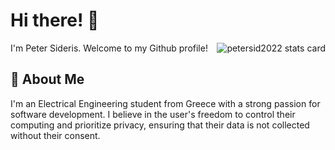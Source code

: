 # Hi there! 👋
I'm Peter Sideris. Welcome to my Github profile!
<img align="right" src="https://github-readme-stats.vercel.app/api/top-langs?username=petersid2022&theme=default&title_color=000000&text_color=000000&bg_color=ffffff&hide_border=true&layout=compact" alt="petersid2022 stats card" /></p>
## 🚀 About Me
I'm an Electrical Engineering student from Greece with a strong passion for software development. I believe in the user's freedom to control their computing and prioritize privacy, ensuring that their data is not collected without their consent.
